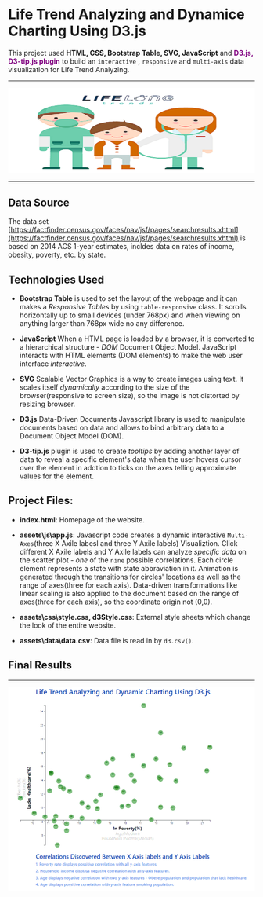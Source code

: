 # Life Trend Analyzing and Dynamice Charting Using D3.js

This project used **HTML, CSS, Bootstrap Table, SVG, JavaScript** and <span style="color:purple;">**D3.js, D3-tip.js plugin**</span> to build an  `interactive` , `responsive` and `multi-axis` data visualization  for Life Trend Analyzing.

- - -

![15Bellybutton.png](assets/image/16LifeTrend.png)


- - -

## Data Source

The data set [https://factfinder.census.gov/faces/nav/jsf/pages/searchresults.xhtml](https://factfinder.census.gov/faces/nav/jsf/pages/searchresults.xhtml) is based on 2014 ACS 1-year estimates, incldes data on rates of income, obesity, poverty, etc. by state. 

## Technologies Used

*  **Bootstrap Table** is used to set the layout of the webpage and it can makes a *Responsive Tables* by using `table-responsive` class. It scrolls horizontally up to small devices (under 768px) and when viewing on anything larger than 768px wide no any difference.

* **JavaScript** When a HTML page is loaded by a browser, it is converted to a hierarchical structure - *DOM* Document Object Model. JavaScript interacts with HTML elements (DOM elements) to make the web user interface *interactive*. 

* **SVG** Scalable Vector Graphics is a way to create images using text. It scales itself *dynamically* according to the size of the browser(responsive to screen size), so the image is not distorted by resizing browser.

* **D3.js** Data-Driven Documents Javascript library is used to manipulate documents based on data and allows to bind arbitrary data to a Document Object Model (DOM).

* **D3-tip.js** plugin is used to create *tooltips* by adding another layer of data to reveal a specific element's data when the user hovers cursor over the element in addtion to ticks on the axes telling approximate values for the element. 

## Project Files:

* **index.html**:  Homepage of the website. 

* **assets\js\app.js**:  Javascript code creates a dynamic interactive `Multi-Axes`(three X Axile labesl and three Y Axile labels) Visualiztion. Click different X Axile labels and Y Axile labels can analyze *specific data* on the scatter plot - *one* of the `nine` possible correlations. Each circle element represents a state with state abbraviation in it. Animation is generated through the transitions for circles' locations as well as the range of axes(three for each axis). Data-driven transformations like linear scaling is also applied to the document based on the range of axes(three for each axis), so the coordinate origin not (0,0).

* **assets\css\style.css, d3Style.css**: External style sheets which change the look of the entire website.

* **assets\data\data.csv**: Data file is read in by `d3.csv()`.

## Final Results

- - -

![15result_1.png](assets/image/16run.gif)

